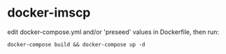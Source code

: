 # docker-imscp

edit docker-compose.yml and/or 'preseed' values in Dockerfile, then run:

`docker-compose build && docker-compose up -d`
